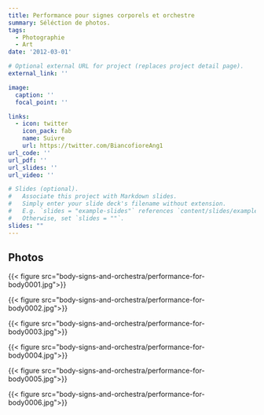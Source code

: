 ```yaml
---
title: Performance pour signes corporels et orchestre
summary: Séléction de photos.
tags:
  - Photographie
  - Art
date: '2012-03-01'

# Optional external URL for project (replaces project detail page).
external_link: ''

image:
  caption: ''
  focal_point: ''

links:
  - icon: twitter
    icon_pack: fab
    name: Suivre
    url: https://twitter.com/BiancofioreAng1
url_code: ''
url_pdf: ''
url_slides: ''
url_video: ''

# Slides (optional).
#   Associate this project with Markdown slides.
#   Simply enter your slide deck's filename without extension.
#   E.g. `slides = "example-slides"` references `content/slides/example-slides.md`.
#   Otherwise, set `slides = ""`.
slides: ""
---
```


## Photos

{{< figure src="body-signs-and-orchestra/performance-for-body0001.jpg">}}

{{< figure src="body-signs-and-orchestra/performance-for-body0002.jpg">}}

{{< figure src="body-signs-and-orchestra/performance-for-body0003.jpg">}}

{{< figure src="body-signs-and-orchestra/performance-for-body0004.jpg">}}

{{< figure src="body-signs-and-orchestra/performance-for-body0005.jpg">}}

{{< figure src="body-signs-and-orchestra/performance-for-body0006.jpg">}}
